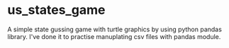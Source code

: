 # us_states_game
A simple state gussing game with turtle graphics by using python pandas library. I've done it to practise manuplating csv files with pandas module.
